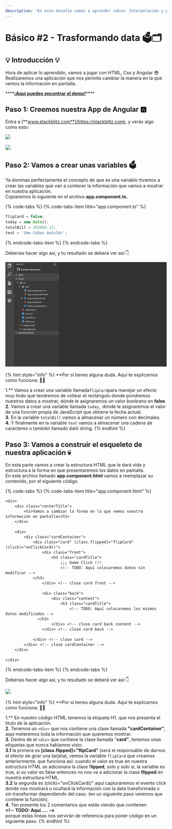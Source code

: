 ```yaml
---
description: 'En este desafío vamos a aprender sobre: Interpolación y pipelines.'
---
```


# Básico \#2 - Trasformando data 🗳🗂

## 💡 Introducción 💡 <a id="paso-1-creemos-nuestra-app-de-angular"></a>

Hora de aplicar lo aprendido, vamos a jugar con HTML, Css y Angular 😎   
Realizaremos una aplicación que nos permita cambiar la manera en la que vemos la información en pantalla.

\*\*\*\*[**¡Aquí puedes encontrar el demo!**](https://angular-transformando-data.stackblitz.io)\*\*\*\*

## Paso 1: **Creemos nuestra App de Angular** 🅰️

Entra a [**www.stackblitz.com**](https://stackblitz.com), y verás algo como esto:

![](https://blobscdn.gitbook.com/v0/b/gitbook-28427.appspot.com/o/assets%2F-LW1Rd6Lo-WMisT20MSI%2F-LfkG9FnieTyrSrzuXpf%2F-LfkL1kfzmm5NbCpp7Bn%2F1.png?alt=media&token=c53de18e-d4ad-429e-a53d-90c4f288eb14)

![](https://blobscdn.gitbook.com/v0/b/gitbook-28427.appspot.com/o/assets%2F-LW1Rd6Lo-WMisT20MSI%2F-LfkG9FnieTyrSrzuXpf%2F-LfkL_8jRYal27_KSvzl%2FScreen%20Shot%202019-05-25%20at%201.56.29%20PM.png?alt=media&token=51d5597c-a0fb-4530-afbf-104ee3c4cc89)

## Paso 2: **Vamos a crear unas variables 🗳**

Ya dominas perfectamente el concepto de que es una variable 🤓vamos a crear las variables que van a contener la información que vamos a mostrar en nuestra aplicación.  
Copiaremos lo siguiente en el archivo **app.component.ts.**

{% code-tabs %}
{% code-tabs-item title="app.component.ts" %}
```typescript
flipCard = false;
today = new Date();
totalBill = 203094.12;
text = 'SHe CoDes AnGulAr';
```
{% endcode-tabs-item %}
{% endcode-tabs %}

Deberías hacer algo así, y tu resultado se deberá ver así:👇

![](../.gitbook/assets/transform-1.gif)

{% hint style="info" %}
**Por si tienes alguna duda. Aquí te explicamos cómo funciona: 👷‍♀️  
  
1.** Vamos a crear una variable llamada`flipCard`para manejar un efecto muy lindo que tendremos de voltear el rectángulo donde pondremos nuestros datos a mostrar, dónde le asignaremos un valor _booleano_ en **false**.  
**2.** Vamos a crear una variable llamada `today,` dónde le asignaremos el valor de una función propia de JavaScript que obtiene la fecha actual.  
**3.** En la variable `totalBill` vamos a almacenar un número con decimales.  
**4.** Y finalmente en la variable `text` vamos a almacenar una cadena de caracteres o también llamado dató string.
{% endhint %}

## Paso 3: **Vamos a construir el esqueleto de nuestra aplicación 💀**

En esta parte vamos a crear la estructura HTML que le dará vida y estructura a la forma en que presentaremos los datos en pantalla.  
En este archivo llamado  **app.component.html** vamos a reemplazar su contenido, por el siguiente código.

{% code-tabs %}
{% code-tabs-item title="app.component.html" %}
```markup
<div>
	<div class="centerTitle">
		<h1>Vamos a cambiar la forma en la que vemos nuestra información en pantalla</h1>
	</div>

	<div>
		<div class="cardContainer">
			<div class="card" [class.flipped]="flipCard" (click)="onClickCard()">
				<div class="front">
					<h3 class="cardTitle">
						¡¡¡ Dame Click !!!
						<!-- TODO: Aquí colocaremos datos sin modificar -->
            </h3>
				</div> <!-- close card front -->

				<div class="back">
					<div class="content">
						<h3 class="cardTitle">
							<!-- TODO: Aquí colocaremos los mismos datos modificados -->
              </h3>
					</div> <!-- close card back content -->
				</div> <!-- close card back -->

			</div> <!-- close card -->
		</div> <!-- close cardContainer -->
	</div>

</div>
```
{% endcode-tabs-item %}
{% endcode-tabs %}

Deberías hacer algo así, y tu resultado se deberá ver así:👇

![](../.gitbook/assets/transform-2.gif)

{% hint style="info" %}
**Por si tienes alguna duda. Aquí te explicamos cómo funciona: 👷‍♀️  
  
1.** En nuestro código HTML tenemos la etiqueta H1, que nos presenta el titulo de la aplicación.  
**2.** Tenemos un `<div>` que nos contiene una clase llamada **"cardContainer"**, aquí meteremos toda la información que queremos mostrar.  
**3.** Dentro de el `<div>` que contiene la clase llamada "**card"**, tenemos unas etiquetas que nunca habíamos visto.  
       **3.1** la primera es **\[class.flipped\]="flipCard"** \(será el responsable de darnos el efecto de girar una tarjeta\), vemos la variable `flipCard` que creamos anteriormente, que funciona así: cuando el valor es true en nuestra estructura HTML se adicionara la clase f**lipped**, solo y solo si, la variable es true, si su valor es false entonces no nos va a adicionar la clase **flipped** en nuestra estructura HTML.  
       **3.2** la segunda es \(click\)="onClickCard\(\)" aquí capturaremos el evento click donde nos mostrará u ocultará la información con la data transformada o sin transformar dependiendo del caso. \(en un siguiente paso veremos que contiene la función\).  
**4.** Ten presente los 2 comentarios que estás viendo que contienen   
**&lt;!-- TODO: Aquí .... --&gt;**  
 porque estas líneas nos servirán de referencia para poner código en un siguiente paso.
{% endhint %}

